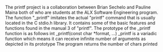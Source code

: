The printf project is a collaboration between Brian Sechelo and Pauline Maina both of who are students at the ALX Software Engineering program. 
The function "_printf" imitates the actual "printf" command that is usually located in the C stdio.h library. It contains some of the basic features and functions found in the manual 3 of "printf".
The prototype of the _printf function is as follows
int _printf(const char *format, ...)
_printf is a variadic function which means it can receive infinite number of arguments as depicted in its prototype
The program returns the number of chars printed

